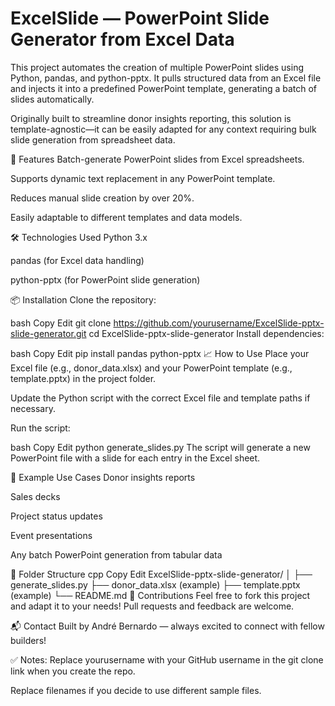 # ExcelSlide — PowerPoint Slide Generator from Excel Data
This project automates the creation of multiple PowerPoint slides using Python, pandas, and python-pptx. It pulls structured data from an Excel file and injects it into a predefined PowerPoint template, generating a batch of slides automatically.

Originally built to streamline donor insights reporting, this solution is template-agnostic—it can be easily adapted for any context requiring bulk slide generation from spreadsheet data.

🚀 Features
Batch-generate PowerPoint slides from Excel spreadsheets.

Supports dynamic text replacement in any PowerPoint template.

Reduces manual slide creation by over 20%.

Easily adaptable to different templates and data models.

🛠️ Technologies Used
Python 3.x

pandas (for Excel data handling)

python-pptx (for PowerPoint slide generation)

📦 Installation
Clone the repository:

bash
Copy
Edit
git clone https://github.com/yourusername/ExcelSlide-pptx-slide-generator.git
cd ExcelSlide-pptx-slide-generator
Install dependencies:

bash
Copy
Edit
pip install pandas python-pptx
📈 How to Use
Place your Excel file (e.g., donor_data.xlsx) and your PowerPoint template (e.g., template.pptx) in the project folder.

Update the Python script with the correct Excel file and template paths if necessary.

Run the script:

bash
Copy
Edit
python generate_slides.py
The script will generate a new PowerPoint file with a slide for each entry in the Excel sheet.

🧠 Example Use Cases
Donor insights reports

Sales decks

Project status updates

Event presentations

Any batch PowerPoint generation from tabular data

🧹 Folder Structure
cpp
Copy
Edit
ExcelSlide-pptx-slide-generator/
│
├── generate_slides.py
├── donor_data.xlsx (example)
├── template.pptx (example)
└── README.md
🙌 Contributions
Feel free to fork this project and adapt it to your needs! Pull requests and feedback are welcome.

📬 Contact
Built by André Bernardo — always excited to connect with fellow builders!

✅ Notes:
Replace yourusername with your GitHub username in the git clone link when you create the repo.

Replace filenames if you decide to use different sample files.
